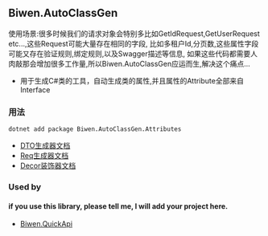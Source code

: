 ﻿## Biwen.AutoClassGen
使用场景:很多时候我们的请求对象会特别多比如GetIdRequest,GetUserRequest etc...,这些Request可能大量存在相同的字段,
比如多租户Id,分页数,这些属性字段可能又存在验证规则,绑定规则,以及Swagger描述等信息,
如果这些代码都需要人肉敲那会增加很多工作量,所以Biwen.AutoClassGen应运而生,解决这个痛点...
- 用于生成C#类的工具，自动生成类的属性,并且属性的Attribute全部来自Interface

### 用法

```bash
dotnet add package Biwen.AutoClassGen.Attributes
```

- [DTO生成器文档](https://github.com/vipwan/Biwen.AutoClassGen/blob/master/Gen-Dto.md)
- [Req生成器文档](https://github.com/vipwan/Biwen.AutoClassGen/blob/master/Gen-request.md)
- [Decor装饰器文档](https://github.com/vipwan/Biwen.AutoClassGen/blob/master/Gen-Decor.md)

### Used by
#### if you use this library, please tell me, I will add your project here.
- [Biwen.QuickApi](https://github.com/vipwan/Biwen.QuickApi)
